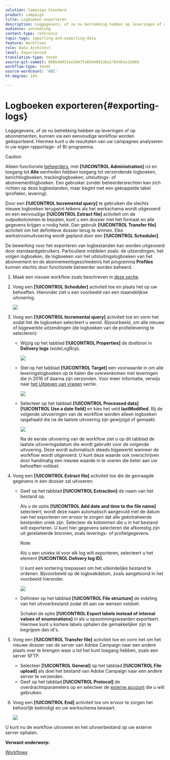 ```yaml
---
solution: Campaign Standard
product: campaign
title: Logboeken exporteren
description: Loggegevens, of ze nu betrekking hebben op leveringen of op abonnementen, kunnen via een eenvoudige workflow worden geëxporteerd.
audience: automating
content-type: reference
topic-tags: importing-and-exporting-data
feature: Workflows
role: Data Architect
level: Experienced
translation-type: tm+mt
source-git-commit: 088b49931ee5047fa6b949813ba17654b1e10d60
workflow-type: tm+mt
source-wordcount: '601'
ht-degree: 14%

---
```



# Logboeken exporteren{#exporting-logs}

Loggegevens, of ze nu betrekking hebben op leveringen of op abonnementen, kunnen via een eenvoudige workflow worden geëxporteerd. Hiermee kunt u de resultaten van uw campagnes analyseren in uw eigen rapportage- of BI-programma.

>[!CAUTION]
>
>Alleen functionele [beheerders](../../administration/using/users-management.md#functional-administrators), met **[!UICONTROL Administration]** rol en toegang tot **Alle** eenheden hebben toegang tot verzendende logboeken, berichtlogboeken, trackinglogboeken, uitsluitings- of abonnementlogboeken. Een gebruiker zonder beheerdersrechten kan zich richten op deze logbestanden, maar begint met een gekoppelde tabel (profielen, levering).

Door een **[!UICONTROL Incremental query]** te gebruiken die slechts nieuwe logboeken terugwint telkens als het werkschema wordt uitgevoerd en een eenvoudige **[!UICONTROL Extract file]** activiteit om de outputkolommen te bepalen, kunt u een dossier met het formaat en alle gegevens krijgen u nodig hebt. Dan gebruik **[!UICONTROL Transfer file]** activiteit om het definitieve dossier terug te winnen. Elke werkstroomuitvoering wordt gepland door een **[!UICONTROL Scheduler]**.

De bewerking voor het exporteren van logbestanden kan worden uitgevoerd door standaardgebruikers. Particuliere middelen zoals: de uitzendingen, het volgen logboeken, de logboeken van het uitsluitingslogboeken van het abonnement en de abonnementsgeschiedenis het programma **Profiles** kunnen slechts door functionele beheerder worden beheerd.

1. Maak een nieuwe workflow zoals beschreven in [deze sectie](../../automating/using/building-a-workflow.md#creating-a-workflow).
1. Voeg een **[!UICONTROL Scheduler]** activiteit toe en plaats het op uw behoeften. Hieronder ziet u een voorbeeld van een maandelijkse uitvoering.

   ![](assets/export_logs_scheduler.png)

1. Voeg een **[!UICONTROL Incremental query]** activiteit toe en vorm het zodat het de logboeken selecteert u wenst. Bijvoorbeeld, om alle nieuwe of bijgewerkte uitzendingen (de logboeken van de profiellevering te selecteren):

   * Wijzig op het tabblad **[!UICONTROL Properties]** de doelbron in **Delivery logs** (wideLogRcp).

      ![](assets/export_logs_query_properties.png)

   * Stel op het tabblad **[!UICONTROL Target]** een voorwaarde in om alle leveringslogboeken op te halen die overeenkomen met leveringen die in 2016 of daarna zijn verzonden. Voor meer informatie, verwijs naar [het Uitgeven van vragen](../../automating/using/editing-queries.md#creating-queries) sectie.

      ![](assets/export_logs_query_target.png)

   * Selecteer op het tabblad **[!UICONTROL Processed data]** **[!UICONTROL Use a date field]** en kies het veld **lastModified**. Bij de volgende uitvoeringen van de workflow worden alleen logboeken opgehaald die na de laatste uitvoering zijn gewijzigd of gemaakt.

      ![](assets/export_logs_query_processeddata.png)

      Na de eerste uitvoering van de workflow ziet u op dit tabblad de laatste uitvoeringsdatum die wordt gebruikt voor de volgende uitvoering. Deze wordt automatisch steeds bijgewerkt wanneer de workflow wordt uitgevoerd. U kunt deze waarde ook overschrijven door handmatig een nieuwe waarde in te voeren die beter aan uw behoeften voldoet.

1. Voeg een **[!UICONTROL Extract file]** activiteit toe die de gevraagde gegevens in een dossier zal uitvoeren:

   * Geef op het tabblad **[!UICONTROL Extraction]** de naam van het bestand op.

      Als u de optie **[!UICONTROL Add date and time to the file name]** selecteert, wordt deze naam automatisch aangevuld met de datum van het exporteren om ervoor te zorgen dat alle geëxtraheerde bestanden uniek zijn. Selecteer de kolommen die u in het bestand wilt exporteren. U kunt hier gegevens selecteren die afkomstig zijn uit gerelateerde bronnen, zoals leverings- of profielgegevens.

      >[!NOTE]
      >
      >Als u een unieke id voor elk log wilt exporteren, selecteert u het element **[!UICONTROL Delivery log ID]**.

      U kunt een sortering toepassen om het uiteindelijke bestand te ordenen. Bijvoorbeeld op de logboekdatum, zoals aangetoond in het voorbeeld hieronder.

      ![](assets/export_logs_extractfile_extraction.png)

   * Definieer op het tabblad **[!UICONTROL File structure]** de indeling van het uitvoerbestand zodat dit aan uw wensen voldoet.

      Schakel de optie **[!UICONTROL Export labels instead of internal values of enumerations]** in als u opsommingswaarden exporteert. Hiermee kunt u kortere labels ophalen die gemakkelijker zijn te begrijpen dan id&#39;s.

1. Voeg een **[!UICONTROL Transfer file]** activiteit toe en vorm het om het nieuwe dossier van de server van Adobe Campaign naar een andere plaats over te brengen waar u tot het kunt toegang hebben, zoals een server SFTP.

   * Selecteer **[!UICONTROL General]** op het tabblad **[!UICONTROL File upload]** als doel het bestand van Adobe Campaign naar een andere server te verzenden.
   * Geef op het tabblad **[!UICONTROL Protocol]** de overdrachtsparameters op en selecteer de [externe account](../../administration/using/external-accounts.md#creating-an-external-account) die u wilt gebruiken.

1. Voeg een **[!UICONTROL End]** activiteit toe om ervoor te zorgen het behoorlijk beëindigt en uw werkschema bewaart.

   ![](assets/export_logs_example_workflow.png)

U kunt nu de workflow uitvoeren en het uitvoerbestand op uw externe server ophalen.

**Verwant onderwerp:**

[Workflows](../../automating/using/get-started-workflows.md)
